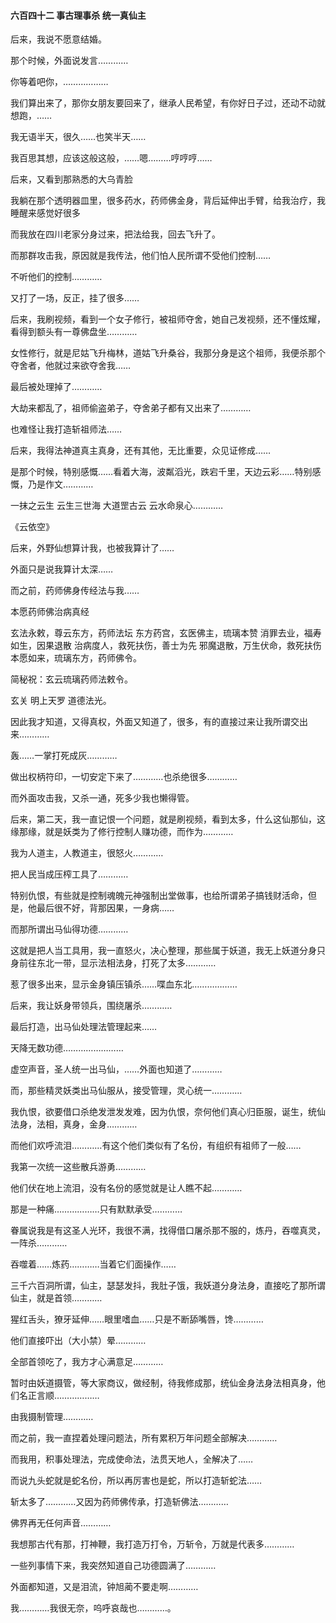 #### 六百四十二 事古理事杀 统一真仙主

后来，我说不愿意结婚。

那个时候，外面说发言…………

你等着吧你，………………

我们算出来了，那你女朋友要回来了，继承人民希望，有你好日子过，还动不动就想跑，……

我无语半天，很久……也笑半天……

我百思其想，应该这般这般，……嗯………哼哼哼……

后来，又看到那熟悉的大乌青脸

我躺在那个透明器皿里，很多药水，药师佛金身，背后延伸出手臂，给我治疗，我睡醒来感觉好很多

而我放在四川老家分身过来，把法给我，回去飞升了。

而那群攻击我，原因就是我传法，他们怕人民所谓不受他们控制……

不听他们的控制…………

又打了一场，反正，挂了很多……


后来，我刷视频，看到一个女子修行，被祖师夺舍，她自己发视频，还不懂炫耀，看得到额头有一尊佛盘坐…………

女性修行，就是尼姑飞升梅林，道姑飞升桑谷，我那分身是这个祖师，我便杀那个夺舍者，他就过来欲夺舍我……

最后被处理掉了…………

大劫来都乱了，祖师偷盗弟子，夺舍弟子都有又出来了…………

也难怪让我打造斩祖师法……

后来，我得法神道真主真身，还有其他，无比重要，众见证修成……

是那个时候，特别感慨……看着大海，波粼滔光，跌宕千里，天边云彩……特别感慨，乃是作文…………

一抹之云生
云生三世海
大道罡古云
云水命泉心…………

《云依空》

后来，外野仙想算计我，也被我算计了……

外面只是说我算计太深……

而之前，药师佛身传经法与我……

本愿药师佛治病真经

玄法永敕，尊云东方，药师法坛
东方药宫，玄医佛主，琉璃本赞
消罪去业，福寿如生，因果退散
治病度人，救死扶伤，善士为先
邪魔退散，万生伏命，救死扶伤
本愿如来，琉璃东方，药师佛令。

简秘祝：玄云琉璃药师法敕令。

玄关
明上天罗
道德法光。

因此我才知道，又得真权，外面又知道了，很多，有的直接过来让我所谓交出来…………

轰……一掌打死成灰…………

做出权柄符印，一切安定下来了…………也杀绝很多…………

而外面攻击我，又杀一通，死多少我也懒得管。


后来，第二天，我一直记恨一个问题，就是刷视频，看到太多，什么这仙那仙，这缘那缘，就是妖类为了修行控制人赚功德，而作为…………

我为人道主，人教道主，很怒火…………

把人民当成压榨工具了…………

特别仇恨，有些就是控制魂魄元神强制出堂做事，也给所谓弟子搞钱财活命，但是，他最后很不好，背那因果，一身病……

而那所谓出马仙得功德…………

这就是把人当工具用，我一直怒火，决心整理，那些属于妖道，我无上妖道分身只身前往东北一带，显示法相法身，打死了太多…………

惹了很多出来，显示金身镇压镇杀……喋血东北………………

后来，我让妖身带领兵，围绕屠杀…………

最后打造，出马仙处理法管理起来……

天降无数功德……………………

虚空声音，圣人统一出马仙，……外面也知道了…………

而，那些精灵妖类出马仙服从，接受管理，灵心统一…………

我仇恨，欲要借口杀绝发泄发发难，因为仇恨，奈何他们真心归臣服，诞生，统仙法身，法相，真身，金身…………

而他们欢呼流泪…………有这个他们类似有了名份，有组织有祖师了一般……

我第一次统一这些散兵游勇…………

他们伏在地上流泪，没有名份的感觉就是让人瞧不起…………

那是一种痛………………只有默默承受…………

眷属说我是有这圣人光环，我很不满，找得借口屠杀那不服的，炼丹，吞噬真灵，一阵杀…………

吞噬着……炼药…………当着它们面操作……

三千六百洞所谓，仙主，瑟瑟发抖，我肚子饿，我妖道分身法身，直接吃了那所谓仙主，就是首领…………

猩红舌头，獠牙延伸……眼里嗜血……只是不断舔嘴唇，馋…………

他们直接吓出（大小禁）晕…………

全部首领吃了，我方才心满意足…………

暂时由妖道摄管，等大家商议，做经制，待我修成那，统仙金身法身法相真身，他们名正言顺………………

由我摄制管理…………

而之前，我一直捏着处理问题法，所有累积万年问题全部解决…………


而我用，积事处理法，完成使命法，法贯天地人，全解决了……

而说九头蛇就是蛇名份，所以再厉害也是蛇，所以打造斩蛇法……

斩太多了…………又因为药师佛传承，打造斩佛法…………

佛界再无任何声音…………

我想那古代有那，打神鞭，我打造万打令，万斩令，万就是代表多…………

一些列事情下来，我突然知道自己功德圆满了…………

外面都知道，又是泪流，钟旭蔺不要走啊…………

我…………我很无奈，呜呼哀哉也…………。